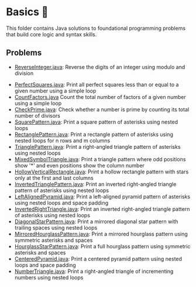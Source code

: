 # Basics 🧮

This folder contains Java solutions to foundational programming problems that build core logic and syntax skills.

## Problems

* [ReverseInteger.java](ReverseInteger.java): Reverse the digits of an integer using modulo and division
- [PerfectSquares.java](PerfectSquares.java): Print all perfect squares less than or equal to a given number using a simple loop
- [CountFactors.java](CountFactors.java) Count the total number of factors of a given number using a simple loop
- [CheckPrime.java](CheckPrime.java): Check whether a number is prime by counting its total number of divisors
- [SquarePattern.java](SquarePattern.java): Print a square pattern of asterisks using nested loops
- [RectanglePattern.java](RectanglePattern.java): Print a rectangle pattern of asterisks using nested loops for n rows and m columns
- [TrianglePattern.java](TrianglePattern.java): Print a right-angled triangle pattern of asterisks using nested loops
- [MixedSymbolTriangle.java](MixedSymbolTriangle.java): Print a triangle pattern where odd positions show '*' and even positions show the column number
- [HollowVerticalRectangle.java](HollowVerticalRectangle.java): Print a hollow rectangle pattern with stars only at the first and last columns
- [InvertedTrianglePattern.java](InvertedTrianglePattern.java): Print an inverted right-angled triangle pattern of asterisks using nested loops
- [LeftAlignedPyramid.java](LeftAlignedPyramid.java): Print a left-aligned pyramid pattern of asterisks using nested loops and space padding
- [InvertedRightTriangle.java](InvertedRightTriangle.java): Print an inverted right-angled triangle pattern of asterisks using nested loops
- [DiagonalStarPattern.java](DiagonalStarPattern.java): Print a mirrored diagonal star pattern with trailing spaces using nested loops
- [MirroredHourglassPattern.java](MirroredHourglassPattern.java): Print a mirrored hourglass pattern using symmetric asterisks and spaces
- [HourglassStarPattern.java](HourglassStarPattern.java): Print a full hourglass pattern using symmetric asterisks and spaces
- [CenteredPyramid.java](CenteredPyramid.java): Print a centered pyramid pattern using nested loops and space padding
- [NumberTriangle.java](NumberTriangle.java): Print a right-angled triangle of incrementing numbers using nested loops





